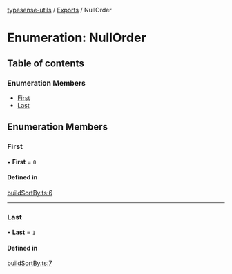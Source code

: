 [typesense-utils](../README.md) / [Exports](../modules.md) / NullOrder

# Enumeration: NullOrder

## Table of contents

### Enumeration Members

- [First](NullOrder.md#first)
- [Last](NullOrder.md#last)

## Enumeration Members

### First

• **First** = ``0``

#### Defined in

[buildSortBy.ts:6](https://github.com/igrek8/typesense-utils/blob/e2525ef/src/buildSortBy.ts#L6)

___

### Last

• **Last** = ``1``

#### Defined in

[buildSortBy.ts:7](https://github.com/igrek8/typesense-utils/blob/e2525ef/src/buildSortBy.ts#L7)

